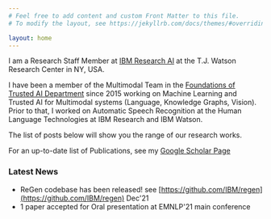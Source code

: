 ```yaml
---
# Feel free to add content and custom Front Matter to this file.
# To modify the layout, see https://jekyllrb.com/docs/themes/#overriding-theme-defaults

layout: home
---
```


I am a Research Staff Member at [IBM Research AI](https://www.research.ibm.com/) at the T.J. Watson Research Center in NY, USA.

I have been a member of the Multimodal Team in the [Foundations of Trusted AI Department](https://www.research.ibm.com/artificial-intelligence/trusted-ai/#) since 2015
working on Machine Learning and Trusted AI for Multimodal systems (Language, Knowledge Graphs, Vision).
Prior to that, I worked on Automatic Speech Recognition at the Human Language Technologies at IBM Research and IBM Watson.

The list of posts below will show you the range of our research works.

For an up-to-date list of Publications, see my [Google Scholar Page](https://scholar.google.com/citations?hl=en&user=goQ8S1YAAAAJ&view_op=list_works&sortby=pubdate)

### Latest News

* ReGen codebase has been released! see [https://github.com/IBM/regen](https://github.com/IBM/regen) Dec'21
* 1 paper accepted for Oral presentation at EMNLP'21 main conference
